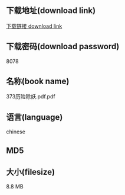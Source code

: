 ## 下载地址(download link)
[下载链接 download link](https://voluble-croquembouche-d321dc.netlify.app/?s=373%E5%8E%86%E9%99%A9%E9%99%A4%E5%A6%96.pdf)

## 下载密码(download password)
8078

## 名称(book name)
373历险除妖.pdf.pdf

## 语言(language)
chinese

## MD5


## 大小(filesize)
8.8 MB
